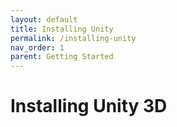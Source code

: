 ```yaml
---
layout: default
title: Installing Unity
permalink: /installing-unity
nav_order: 1
parent: Getting Started
---
```


# Installing Unity 3D